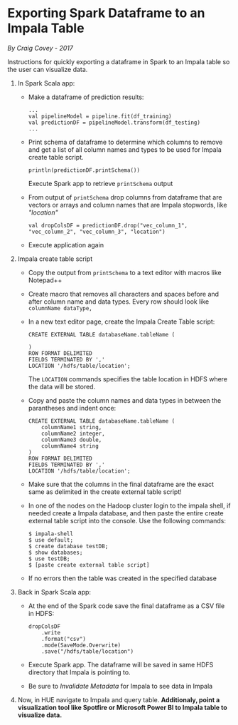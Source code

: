 # Exporting Spark Dataframe to an Impala Table

_By Craig Covey - 2017_

Instructions for quickly exporting a dataframe in Spark to an Impala table so the user can visualize data.

1. In Spark Scala app:

	* Make a dataframe of prediction results: 

		```
		...
		val pipelineModel = pipeline.fit(df_training)
		val predictionDF = pipelineModel.transform(df_testing)
		...
		```
	* Print schema of dataframe to determine which columns to remove and get a list of all column names and types to be used for Impala create table script.
	
		```
		println(predictionDF.printSchema())
		```
		Execute Spark app to retrieve `printSchema` output
	* From output of `printSchema` drop columns from dataframe that are vectors or arrays and column names that are Impala stopwords, like _"location"_

		```
		val dropColsDF = predictionDF.drop("vec_column_1", "vec_column_2", "vec_column_3", "location")
		```
		
	* Execute application again
2. Impala create table script

	* Copy the output from `printSchema` to a text editor with macros like Notepad++
	* Create macro that removes all characters and spaces before and after column name and data types. Every row should look like `columnName dataType, `
	* In a new text editor page, create the Impala Create Table script: 

		```
		CREATE EXTERNAL TABLE databaseName.tableName (
		
		)
		ROW FORMAT DELIMITED
		FIELDS TERMINATED BY ','
		LOCATION '/hdfs/table/location';
		```
		The `LOCATION` commands specifies the table location in HDFS where the data will be stored.
		
	* Copy and paste the column names and data types in between the parantheses and indent once:

		```
		CREATE EXTERNAL TABLE databaseName.tableName (
			columnName1 string,
			columnName2 integer,
			columnName3 double,
			columnName4 string
		)
		ROW FORMAT DELIMITED
		FIELDS TERMINATED BY ','
		LOCATION '/hdfs/table/location';
		```
	* Make sure that the columns in the final dataframe are the exact same as delimited in the create external table script!
	* In one of the nodes on the Hadoop cluster login to the impala shell, if needed create a Impala database, and then paste the entire create external table script into the console. Use the following commands:

		```
		$ impala-shell
		$ use default;
		$ create database testDB;
		$ show databases;
		$ use testDB;
		$ [paste create external table script]
		```
	* If no errors then the table was created in the specified database
3. Back in Spark Scala app:

	* At the end of the Spark code save the final dataframe as a CSV file in HDFS:

		```
		dropColsDF
			.write
			.format("csv")
			.mode(SaveMode.Overwrite)
			.save("/hdfs/table/location")
		```
	* Execute Spark app. The dataframe will be saved in same HDFS directory that Impala is pointing to. 
	* Be sure to _Invalidate Metadata_ for Impala to see data in Impala
4. Now, in HUE navigate to Impala and query table. **Additionaly, point a visualization tool like Spotfire or Microsoft Power BI to Impala table to visualize data.**


